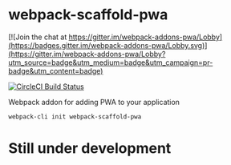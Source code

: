 # webpack-scaffold-pwa

[![Join the chat at https://gitter.im/webpack-addons-pwa/Lobby](https://badges.gitter.im/webpack-addons-pwa/Lobby.svg)](https://gitter.im/webpack-addons-pwa/Lobby?utm_source=badge&utm_medium=badge&utm_campaign=pr-badge&utm_content=badge)

[![CircleCI Build Status](https://circleci.com/gh/sendilkumarn/webpack-addons-pwa.svg?style=shield)](https://circleci.com/gh/sendilkumarn/webpack-addons-pwa)

Webpack addon for adding PWA to your application

`webpack-cli init webpack-scaffold-pwa`

# Still under development
